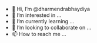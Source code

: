 - 👋 Hi, I’m @dharmendrabhaydiya
- 👀 I’m interested in ...
- 🌱 I’m currently learning ...
- 💞️ I’m looking to collaborate on ...
- 📫 How to reach me ...

<!---
dharmendrabhaydiya/dharmendrabhaydiya is a ✨ special ✨ repository because its `README.md` (this file) appears on your GitHub profile.
You can click the Preview link to take a look at your changes.
--->
